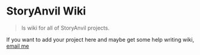 # StoryAnvil Wiki
> Is wiki for all of StoryAnvil projects.

If you want to add your project here and maybe get some help writing wiki, [email me](mailto:denisJavaOffical+storyanvil@yandex.ru)
